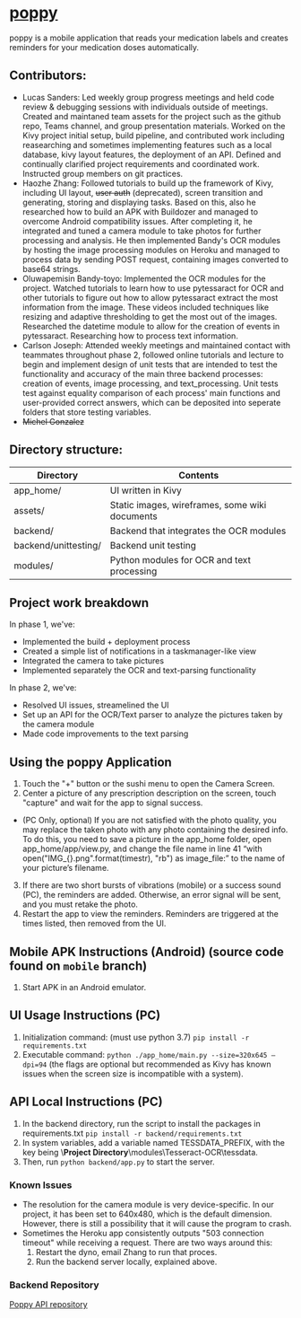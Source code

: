 # [poppy](https://github.com/rrrrr4788/Poppy_Backend)
poppy is a mobile application that reads your medication labels and creates reminders for your medication doses automatically.

## Contributors:
- Lucas Sanders: Led weekly group progress meetings and held code review & debugging sessions with individuals outside of meetings. Created and maintaned team assets for the project such as the github repo, Teams channel, and group presentation materials. Worked on the Kivy project initial setup, build pipeline, and contributed work including reasearching and sometimes implementing features such as a local database, kivy layout features, the deployment of an API. Defined and continually clarified project requirements and coordinated work. Instructed group members on git practices.
- Haozhe Zhang: Followed tutorials to build up the framework of Kivy, including UI layout, ~~user auth~~ (deprecated), screen transition and generating, storing and displaying tasks. Based on this, also he researched how to build an APK with Buildozer and managed to overcome Android compatibility issues. After completing it, he integrated and tuned a camera module to take photos for further processing and analysis. He then implemented Bandy's OCR modules by hosting the image processing modules on Heroku and managed to process data by sending POST request, containing images converted to base64 strings.
- Oluwapemisin Bandy-toyo: Implemented the OCR modules for the project. Watched tutorials to learn how to use pytessaract for OCR and other tutorials to figure out how to allow pytessaract extract the most information from the image. These videos included techniques like resizing and adaptive thresholding to get the most out of the images. Researched the datetime module to allow for the creation of events in pytessaract. Researching how to process text information.
- Carlson Joseph: Attended weekly meetings and maintained contact with teammates throughout phase 2, followed online tutorials and lecture to begin and implement design of unit tests that are intended to test the functionality and accuracy of the main three backend processes: creation of events, image processing, and text_processing. Unit tests test against equality comparison of each process' main functions and user-provided correct answers, which can be deposited into seperate folders that store testing variables. 
- ~~Michel Gonzalez~~

## Directory structure:
Directory  | Contents
---------- | ----------
app_home/  | UI written in Kivy
assets/    | Static images, wireframes, some wiki documents
backend/   | Backend that integrates the OCR modules
backend/unittesting/   | Backend unit testing
modules/   | Python modules for OCR and text processing

## Project work breakdown
In phase 1, we've:
- Implemented the build + deployment process
- Created a simple list of notifications in a taskmanager-like view
- Integrated the camera to take pictures
- Implemented separately the OCR and text-parsing functionality

In phase 2, we've:
- Resolved UI issues, streamelined the UI
- Set up an API for the OCR/Text parser to analyze the pictures taken by the camera module
- Made code improvements to the text parsing

## Using the poppy Application

1. Touch the "+" button or the sushi menu to open the Camera Screen.
2. Center a picture of any prescription description on the screen, touch "capture" and wait for the app to signal success.
 - (PC Only, optional) If you are not satisfied with the photo quality, you may replace the taken photo with any photo containing the desired info. To do this, you need to save a picture in the app_home folder, open app_home/app/view.py, and change the file name in line 41 “with open("IMG_{}.png".format(timestr), "rb") as image_file:” to the name of your picture’s filename.
3. If there are two short bursts of vibrations (mobile) or a success sound (PC), the reminders are added. Otherwise, an error signal will be sent, and you must retake the photo.
4. Restart the app to view the reminders. Reminders are triggered at the times listed, then removed from the UI.

## Mobile APK Instructions (Android) (source code found on `mobile` branch)

1. Start APK in an Android emulator.

## UI Usage Instructions (PC)

1.	Initialization command: (must use python 3.7) `pip install -r requirements.txt`
3.	Executable command: `python ./app_home/main.py --size=320x645 –dpi=94` (the flags are optional but recommended as Kivy has known issues when the screen size is incompatible with a system).

## API Local Instructions (PC)

1. In the backend directory, run the script to install the packages in requirements.txt `pip install -r backend/requirements.txt`
2. In system variables, add a variable named TESSDATA_PREFIX, with the key being \\**Project Directory**\\modules\Tesseract-OCR\tessdata.
3. Then, run `python backend/app.py` to start the server.

### Known Issues

- The resolution for the camera module is very device-specific. In our project, it has been set to 640x480, which is the default dimension. However, there is still a possibility that it will cause the program to crash.
- Sometimes the Heroku app consistently outputs "503 connection timeout" while receiving a request. There are two ways around this:
    1. Restart the dyno, email Zhang to run that proces.
    2. Run the backend server locally, explained above.

### Backend Repository
[Poppy API repository](https://github.com/rrrrr4788/Poppy_Backend)